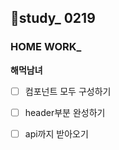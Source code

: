 ## 👥study_ 0219

### HOME WORK_
**해먹남녀**
 - [ ] 컴포넌트 모두 구성하기
 - [ ] header부분 완성하기
 - [ ] api까지 받아오기







